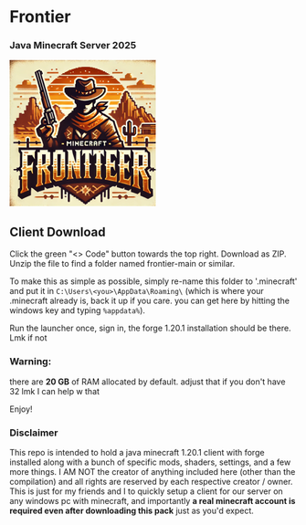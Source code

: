 # Frontier
### Java Minecraft Server 2025
![logo](./0A_frontier_misc/img/icon.png)
   
## Client Download
Click the green "<> Code" button towards the top right. Download as ZIP. Unzip the file to find a folder named frontier-main or similar.    
    
To make this as simple as possible, simply re-name this folder to '.minecraft' and put it in `C:\Users\<you>\AppData\Roaming\` (which is where your .minecraft already is, back it up if you care. you can get here by hitting the windows key and typing `%appdata%`).

Run the launcher once, sign in, the forge 1.20.1 installation should be there. Lmk if not

### Warning:
there are **20 GB** of RAM allocated by default. adjust that if you don't have 32 lmk I can help w that

Enjoy!

### Disclaimer
This repo is intended to hold a java minecraft 1.20.1 client with forge installed along with a bunch of specific mods, shaders, settings, and a few more things. I AM NOT the creator of anything included here (other than the compilation) and all rights are reserved by each respective creator / owner. This is just for my friends and I to quickly setup a client for our server on any windows pc with minecraft, and importantly **a real minecraft account is required even after downloading this pack** just as you'd expect.
